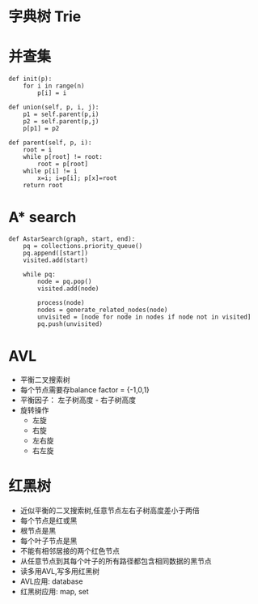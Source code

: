 # 字典树 Trie
# 并查集
```
def init(p):
    for i in range(n)
        p[i] = i

def union(self, p, i, j):
    p1 = self.parent(p,i)
    p2 = self.parent(p,j)
    p[p1] = p2

def parent(self, p, i):
    root = i
    while p[root] != root:
        root = p[root]
    while p[i] != i
        x=i; i=p[i]; p[x]=root
    return root
```

# A* search
```
def AstarSearch(graph, start, end):
    pq = collections.priority_queue()
    pq.append([start])
    visited.add(start)

    while pq:
        node = pq.pop()
        visited.add(node)

        process(node)
        nodes = generate_related_nodes(node)
        unvisited = [node for node in nodes if node not in visited]
        pq.push(unvisited)
```

# AVL
* 平衡二叉搜索树
* 每个节点需要存balance factor = {-1,0,1}
* 平衡因子： 左子树高度 - 右子树高度
* 旋转操作
    * 左旋
    * 右旋
    * 左右旋
    * 右左旋

# 红黑树
* 近似平衡的二叉搜索树,任意节点左右子树高度差小于两倍
* 每个节点是红或黑
* 根节点是黑
* 每个叶子节点是黑
* 不能有相邻居接的两个红色节点
* 从任意节点到其每个叶子的所有路径都包含相同数据的黑节点
* 读多用AVL,写多用红黑树
* AVL应用: database
* 红黑树应用: map, set
